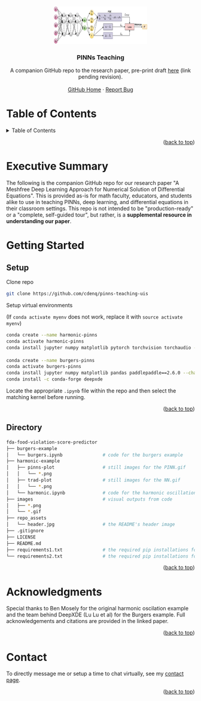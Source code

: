 <!-- Back to top -->
<a name="readme-top"></a>

<!-- PROJECT LOGO -->
<br />
<div align="center">
  <a href="_">
    <img src="repo_assets/header.png" alt="Logo" width="250" height="100">
  </a>

  <h3 align="center">PINNs Teaching</h3>

  <p align="center">
    A companion GitHub repo to the research paper, pre-print draft <a href="">here</a> (link pending revision).
    <br>
    <br>
    <a href="https://github.com/cdenq/">GitHub Home</a>
    ·
    <a href="https://github.com/cdenq/pinns-teaching-uis/issues">Report Bug </a>
  </p>
</div>

<!-- Table of Contents -->
# Table of Contents
<details>
  <summary>Table of Contents</summary>
  <ol>
    <li>
      <a href="#exe-sum">Executive Summary</a>
    </li>
    <li>
      <a href="#started">Getting Started</a>
      <ul>
        <li><a href="#started-setup">Setup</a></li>
        <li><a href="#started-directory">Directory</a></li>
      </ul>
    </li>
    <li>
      <a href="#ack">Acknowledgements</a>
    </li>
    <li><a href="#contact">Contact</a></li>
  </ol>
</details>

<p align="right">(<a href="#readme-top">back to top</a>)</p>

<!-- ABOUT THE PROJECT -->
<a name="exe-sum"></a>
# Executive Summary

The following is the companion GitHub repo for our research paper "A Meshfree Deep Learning Approach for Numerical Solution of Differential Equations". This is provided as-is for math faculty, educators, and students alike to use in teaching PINNs, deep learning, and differential equations in their classroom settings. This repo is not intended to be "production-ready" or a "complete, self-guided tour", but rather, is a **supplemental resource in understanding our paper**.

<!-- ABOUT THE PROJECT -->
<a name="started"></a>
# Getting Started

<a name="started-setup"></a>
## Setup

Clone repo
```sh
git clone https://github.com/cdenq/pinns-teaching-uis
```

Setup virtual environments

(If `conda activate myenv` does not work, replace it with `source activate myenv`)

```sh
conda create --name harmonic-pinns
conda activate harmonic-pinns
conda install jupyter numpy matplotlib pytorch torchvision torchaudio -c pytorch

conda create --name burgers-pinns
conda activate burgers-pinns
conda install jupyter numpy matplotlib pandas paddlepaddle==2.6.0 --channel https://mirrors.tuna.tsinghua.edu.cn/anaconda/cloud/Paddle/
conda install -c conda-forge deepxde
```

Locate the appropriate `.ipynb` file within the repo and then select the matching kernel before running.

<p align="right">(<a href="#readme-top">back to top</a>)</p>

<a name="started-directory"></a>
## Directory

```bash
fda-food-violation-score-predictor
├── burgers-example
│   └── burgers.ipynb               # code for the burgers example
├── harmonic-example
│   ├── pinns-plot                  # still images for the PINN.gif
│   │   └── *.png
│   ├── trad-plot                   # still images for the NN.gif
│   │   └── *.png
│   └── harmonic.ipynb              # code for the harmonic oscillation example
├── images                          # visual outputs from code
│   ├── *.png    
│   └── *.gif                        
├── repo_assets
│   └── header.jpg                  # the README's header image
├── .gitignore
├── LICENSE
├── README.md
├── requirements1.txt               # the required pip installations for the harmonic oscillation venv
└── requirements2.txt               # the required pip installations for the burgers venv
```

<p align="right">(<a href="#readme-top">back to top</a>)</p>

<!-- ACKNOWLEDGEMENTS -->
<a name="ack"></a>
# Acknowledgments
Special thanks to Ben Mosely for the original harmonic oscilation example and the team behind DeepXDE (Lu Lu et al) for the Burgers example. Full acknowledgements and citations are provided in the linked paper. 

<p align="right">(<a href="#readme-top">back to top</a>)</p>

<!-- CONTACT -->
<a name="contact"></a>
# Contact

To directly message me or setup a time to chat virtually, see my [contact page](https://github.com/cdenq#contact).

<p align="right">(<a href="#readme-top">back to top</a>)</p>